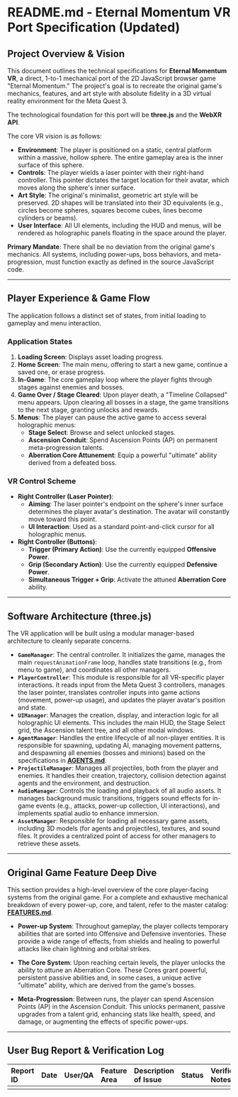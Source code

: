 # README.md - Eternal Momentum VR Port Specification (Updated)

## Project Overview & Vision

This document outlines the technical specifications for **Eternal Momentum VR**, a direct, 1-to-1 mechanical port of the 2D JavaScript browser game "Eternal Momentum." The project's goal is to recreate the original game's mechanics, features, and art style with absolute fidelity in a 3D virtual reality environment for the Meta Quest 3.

The technological foundation for this port will be **three.js** and the **WebXR API**.

The core VR vision is as follows:
* **Environment**: The player is positioned on a static, central platform within a massive, hollow sphere. The entire gameplay area is the inner surface of this sphere.
* **Controls**: The player wields a laser pointer with their right-hand controller. This pointer dictates the target location for their avatar, which moves along the sphere's inner surface.
* **Art Style**: The original's minimalist, geometric art style will be preserved. 2D shapes will be translated into their 3D equivalents (e.g., circles become spheres, squares become cubes, lines become cylinders or beams).
* **User Interface**: All UI elements, including the HUD and menus, will be rendered as holographic panels floating in the space around the player.

**Primary Mandate**: There shall be no deviation from the original game's mechanics. All systems, including power-ups, boss behaviors, and meta-progression, must function exactly as defined in the source JavaScript code.

---

## Player Experience & Game Flow

The application follows a distinct set of states, from initial loading to gameplay and menu interaction.

### Application States
1.  **Loading Screen**: Displays asset loading progress.
2.  **Home Screen**: The main menu, offering to start a new game, continue a saved one, or erase progress.
3.  **In-Game**: The core gameplay loop where the player fights through stages against enemies and bosses.
4.  **Game Over / Stage Cleared**: Upon player death, a "Timeline Collapsed" menu appears. Upon clearing all bosses in a stage, the game transitions to the next stage, granting unlocks and rewards.
5.  **Menus**: The player can pause the active game to access several holographic menus:
    * **Stage Select**: Browse and select unlocked stages.
    * **Ascension Conduit**: Spend Ascension Points (AP) on permanent meta-progression talents.
    * **Aberration Core Attunement**: Equip a powerful "ultimate" ability derived from a defeated boss.

### VR Control Scheme
* **Right Controller (Laser Pointer)**:
    * **Aiming**: The laser pointer's endpoint on the sphere's inner surface determines the player avatar's destination. The avatar will constantly move toward this point.
    * **UI Interaction**: Used as a standard point-and-click cursor for all holographic menus.
* **Right Controller (Buttons)**:
    * **Trigger (Primary Action)**: Use the currently equipped **Offensive Power**.
    * **Grip (Secondary Action)**: Use the currently equipped **Defensive Power**.
    * **Simultaneous Trigger + Grip**: Activate the attuned **Aberration Core** ability.

---

## Software Architecture (three.js)

The VR application will be built using a modular manager-based architecture to cleanly separate concerns.

* **`GameManager`**: The central controller. It initializes the game, manages the main `requestAnimationFrame` loop, handles state transitions (e.g., from menu to game), and coordinates all other managers.
* **`PlayerController`**: This module is responsible for all VR-specific player interactions. It reads input from the Meta Quest 3 controllers, manages the laser pointer, translates controller inputs into game actions (movement, power-up usage), and updates the player avatar's position and state.
* **`UIManager`**: Manages the creation, display, and interaction logic for all holographic UI elements. This includes the main HUD, the Stage Select grid, the Ascension talent tree, and all other modal windows.
* **`AgentManager`**: Handles the entire lifecycle of all non-player entities. It is responsible for spawning, updating AI, managing movement patterns, and despawning all enemies (bosses and minions) based on the specifications in **[AGENTS.md](./AGENTS.md)**.
* **`ProjectileManager`**: Manages all projectiles, both from the player and enemies. It handles their creation, trajectory, collision detection against agents and the environment, and destruction.
* **`AudioManager`**: Controls the loading and playback of all audio assets. It manages background music transitions, triggers sound effects for in-game events (e.g., attacks, power-up collection, UI interactions), and implements spatial audio to enhance immersion.
* **`AssetManager`**: Responsible for loading all necessary game assets, including 3D models (for agents and projectiles), textures, and sound files. It provides a centralized point of access for other managers to retrieve these assets.

---

## Original Game Feature Deep Dive

This section provides a high-level overview of the core player-facing systems from the original game. For a complete and exhaustive mechanical breakdown of every power-up, core, and talent, refer to the master catalog: **[FEATURES.md](./FEATURES.md)**.

* **Power-up System**: Throughout gameplay, the player collects temporary abilities that are sorted into Offensive and Defensive inventories. These provide a wide range of effects, from shields and healing to powerful attacks like chain lightning and orbital strikes.

* **The Core System**: Upon reaching certain levels, the player unlocks the ability to attune an Aberration Core. These Cores grant powerful, persistent passive abilities and, in some cases, a unique active "ultimate" ability, which are derived from the game's bosses.

* **Meta-Progression**: Between runs, the player can spend Ascension Points (AP) in the Ascension Conduit. This unlocks permanent, passive upgrades from a talent grid, enhancing stats like health, speed, and damage, or augmenting the effects of specific power-ups.

---

## User Bug Report & Verification Log

| Report ID | Date | User/QA | Feature Area | Description of Issue | Status | Verification Notes |
| :-------- | :--- | :------ | :----------- | :------------------- | :----- | :----------------- |
|           |      |         |              |                      |        |                    |
